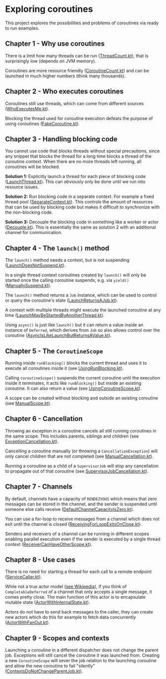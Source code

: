 # Exploring coroutines

This project explores the possibilities and problems of coroutines via ready to run examples.

## Chapter 1 - Why use coroutines

There is a limit how many threads can be run ([ThreadCount.kt](src/main/kotlin/chapter1/ThreadCount.kt)),
that is surprisingly low (depends on JVM memory).

Coroutines are more resource friendly ([CoroutineCount.kt](src/main/kotlin/chapter1/CoroutineCount.kt))
and can be launched in much higher numbers (think many thousands).

## Chapter 2 - Who executes coroutines

Coroutines still use threads, which can come from different
sources ([WhoExecutesMe.kt](src/main/kotlin/chapter2/WhoExecutesMe.kt)).

Blocking the thread used for coroutine execution defeats
the purpose of using coroutines ([FakeCoroutine.kt](src/main/kotlin/chapter2/FakeCoroutine.kt)).

## Chapter 3 - Handling blocking code

You cannot use code that blocks threads without special precautions, since any snippet
that blocks the thread for a long time blocks a thread of the coroutine context.
When there are no more threads left running, all coroutines will be blocked.

__Solution 1:__ Explicitly launch a thread for each piece of blocking code
([LaunchThread.kt](src/main/kotlin/chapter3/LaunchThread.kt)). This can obviously only be done until we run 
into resource issues.

__Solution 2:__ Run blocking code in a separate context. For example a fixed thread pool
([SeparateContext.kt](src/main/kotlin/chapter3/SeparateContext.kt)). This controls the amount of resources
that can be used by blocking code but makes it difficult to synchronize with the non-blocking code.

__Solution 3:__ Decouple the blocking code in something like a worker or actor 
([Decouple.kt](src/main/kotlin/chapter3/Decouple.kt)). This is essentially the same as solution 2 with
an additional channel for communication.

## Chapter 4 - The `launch()` method

The `launch()` method needs a context, but is not suspending
([LaunchDoesNotSuspend.kt](src/main/kotlin/chapter4/LaunchDoesNotSuspend.kt)).

In a single thread context coroutines created by `launch()` will only be started once the 
calling coroutine suspends, e.g. via `yield()`
([ManuallySuspend.kt](src/main/kotlin/chapter4/ManuallySuspend.kt)).

The `launch()` method returns a `Job` instance, which can be used to control or query the coroutine's state
([LaunchReturnsAJob.kt](src/main/kotlin/chapter4/LaunchReturnsAJob.kt)).

A context with multiple threads might execute the launched coroutine at any time
([LaunchMayBeStartedByAnotherThread.kt](src/main/kotlin/chapter4/LaunchMayBeStartedByAnotherThread.kt)).

Using `async()` is just like `launch()` but it can return a value inside an instance of `Deferred`, which
derives from `Job` so also allows control over the coroutine
([AsyncIsLikeLaunchButReturnsAValue.kt](src/main/kotlin/chapter4/AsyncIsLikeLaunchButReturnsAValue.kt)).

## Chapter 5 - The `CoroutineScope`

Running inside `runBlocking()` blocks the current thread and uses it to execute all coroutines inside it
(see [UsingRunBlocking.kt](src/main/kotlin/chapter5/UsingRunBlocking.kt)).

Calling `coroutineScope()` suspends the current coroutine until the execution inside it terminates, it acts
like `runBlocking()` but inside an existing coroutine. It can also return a value
(see [UsingCoroutineScope.kt](src/main/kotlin/chapter5/UsingCoroutineScope.kt)).

A scope can be created without blocking and outside an existing coroutine
(see [ManualScope.kt](src/main/kotlin/chapter5/ManualScope.kt)).

## Chapter 6 - Cancellation

Throwing an exception in a coroutine cancels all still running coroutines in the same scope. This includes
parents, siblings and children (see [ExceptionCancellation.kt](src/main/kotlin/chapter6/ExceptionCancellation.kt)).

Cancelling a coroutine manually (or throwing a `CancellationException`) will only cancel children 
that are not completed (see [ManualCancellation.kt](src/main/kotlin/chapter6/ManualCancellation.kt)).

Running a coroutine as a child of a `SupervisorJob` will stop any cancellation to propagate out of that coroutine
(see [SupervisorJobCancellation.kt](src/main/kotlin/chapter6/SupervisorJobCancellation.kt)).

## Chapter 7 - Channels

By default, channels have a capacity of `RENDEZVOUS` which means that zero messages can be stored in the channel,
and the sender is suspended until someone else calls receive
([DefaultChannelCapacityIsZero.kt](src/main/kotlin/chapter7/DefaultChannelCapacityIsZero.kt)).

You can use a for-loop to receive messages from a channel which does not exit until the channel is closed
([ReceivingForLoopExitsOnClose.kt](src/main/kotlin/chapter7/ReceivingForLoopExitsOnClose.kt)).

Senders and receivers of a channel can be running in different scopes enabling parallel execution even if
the sender is executed by a single thread context
([ReceiverCanHaveOtherScope.kt](src/main/kotlin/chapter7/ReceiverCanHaveOtherScope.kt)).

## Chapter 8 - Use cases

There is no need for starting a thread for each call to a remote endpoint 
([ServiceCaller.kt](src/main/kotlin/chapter8/ServiceCaller.kt)).

While not a true actor model ([see Wikipedia](https://en.wikipedia.org/wiki/Actor_model)), 
if you think of `CompletableDeferred` of a channel that only accepts a single
message, it comes pretty close. The main function of this actor is to encapsulate mutable state
([ActorWithInternalState.kt](src/main/kotlin/chapter8/ActorWithInternalState.kt)).

Actors do not have to send back messages to the caller, they can create new actors which do this
for example to fetch data concurrently
([ActorWithFanOut.kt](src/main/kotlin/chapter8/ActorWithFanOut.kt)).

## Chapter 9 - Scopes and contexts

Launching a coroutine in a different dispatcher does not change the parent job. Exceptions will still cancel
the coroutine it was launched from. Creating a new `CoroutineScope` will sever the job relation to the launching
coroutine and allow the new coroutine to fail "silently"
([ContextsDoNotChangeParentJob.kt](src/main/kotlin/chapter9/ContextsDoNotChangeParentJob.kt)).
